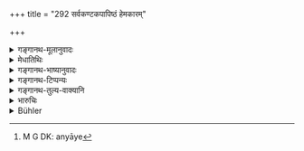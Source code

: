 +++
title = "292 सर्वकण्टकपापिष्ठं हेमकारम्"

+++

<details><summary>गङ्गानथ-मूलानुवादः</summary>

If the goldsmith, the worst of all ‘thorns,’ behaves dishonestly, the king shall have him cut to pieces with razors.—(292)
</details>

<details><summary>मेधातिथिः</summary>

[^७२२]:
     M G DK (1: 1708): chedayel lavasaḥ

यावन्तः केचन कण्टकाः पूर्वम् उक्तास् तेषां पापतमः सुवर्णकारः । यदि निर्धारणे षष्ठी । कथं न "न निर्धारणे" (पाण् २.२.१०) इति समासाभावः । तस्य च पापतमत्वं स्वल्पेनैवापहरणेन महत एनस उत्पत्तिर् ब्राह्मणस्वर्णापहरणे च महापातकम् । अतस् तम् **अन्याये प्रवर्तमानं छेदयेत् खण्डशः** । परिवर्तनतुलान्तरतापच्छेदादिभिः अपहरन्ति, गृह्णते । न चात्र ह्रियमाणद्रव्यपरिमाणापेक्षा, न स्वामिजात्यपेक्षा । अभ्यासस् त्व् अपेक्ष्यत इति, महत्त्वाद् दण्डस्य । आद्यायां[^७२३] तु प्रवृत्तौ धनदण्डेन क्षुरमांसलवच्छेदो विनिमात्व्यः । शारीरनिग्रहे निगृह्यमाणानां पापम् अपैतीति प्रतिपादितम् ॥ ९.२९२ ॥


[^७२३]:
     M G DK: anyāye
</details>

<details><summary>गङ्गानथ-भाष्यानुवादः</summary>

Of all the ‘thorns’ described above, the goldsmith is *the worst*’

*Question*’.—If what is meant is the *selection* (of the ‘goldsmith from
among the ‘thorns’),—then why should not the compounding (in ‘*Sarvakaṇṭakapāpiṣṭham*’) be avoided \[in obedience to *Pāṇini* 2.2.10\]?

What is meant by his being ‘the worst of sinners’ is that the stealing of a small quantity of gold involves a great sin, while the stealing of gold belonging to a Brāhmaṇa involves ‘the most heinous crime.’

For this reason, if the goldsmith behaves dishonestly, ‘*he shall be cut to pieces*.’ Goldsmiths steal gold by manipulating the scales and during the processes of heating and cutting.

In this case, considerations of the quantity stolen, or the caste of the owner do not enter; repetition alone has to be taken into consideration;
*e.g*., in the ease of the first offence a fine shall be substituted for
the slicing of flesh with a razor.

It has already been explained that in the case of corporal punishment, the sin disappears by virtue of the punishment inflicted—(292)
</details>

<details><summary>गङ्गानथ-टिप्पन्यः</summary>

This verse is quoted in *Mitākṣarā* (2. 297), which adds that it refers to cases where the gold belongs to a temple, or to a Brāhmaṇa or to the king;—in *Aparārka* (p. 862), which remarks that it refers to the case of a goldsmith stealing gold belonging to a Brāhmaṇa;—in
*Vivādaratnākara* (p. 309), which explains ‘*Kaṇṭaka*’ as an open thief,
and adds that people have held that the penalty prescribed being very heavy, it must refer to cases of repeated theft;—and in *Vīramitrodaya* (Vyavahāra 151b).
</details>

<details><summary>गङ्गानथ-तुल्य-वाक्यानि</summary>

*Yājñavalkya* (2.296).—‘One who deals with gold fraudulently, or sells
bad flesh, should be deprived of three limbs (nose, ears and hands), and be made to pay the highest amercement.’

*Katyāyana* (Vivādaratnākara, p. 309).—(Same as Yājñavalkya, above.)
</details>

<details><summary>भारुचिः</summary>

सर्ववर्णेभ्यः सुवर्णापहारप्रवृत्ते ब्राह्मणसुवर्णापहरणे वा महापातकाभ्यासशीलस्येदम् उच्यते । तं निकषपरिवर्तनतुलासंचरणादिषु अन्यायेषु प्रवृत्तम् "येन येन यथाङ्गेन" इत्य् अनया परिभाषया जिह्वाहस्तपादशिरश्चक्षुरादिना सुवर्णगुप्तिं कुर्वन्तं **लवशो** घातयेत्, अपराद्धाभ्यासानुबन्धेन । अपरे त्व् आहुः- सर्ववर्णसुवर्णापहरण एतद् उच्यते । हेमकर्तुर् बहुत्वाल्पत्वापेक्षयायं छेदनोपदेशः प्रदर्शनार्थः । अपरे तु सुवर्णकारस्यापीदं न शोधनम् इत्य् उपदिशन्ति, रक्षितापहरणे ऽपि सुराप्रायश्चित्तवत् ॥ ९.२९२ ॥
</details>

<details><summary>Bühler</summary>

292	But the king shall cause a goldsmith who behaves dishonestly, the most nocuous of all the thorns, to be cut to pieces with razors.
</details>

